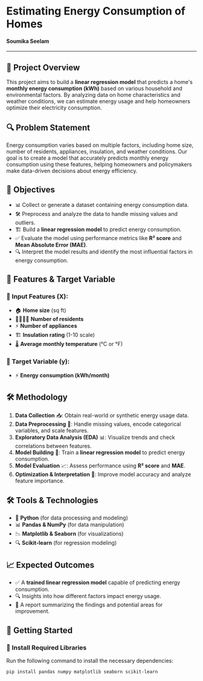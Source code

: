 # Estimating Energy Consumption of Homes 
#### Soumika Seelam
---------------------------------------------------------------

## 📌 Project Overview
This project aims to build a **linear regression model** that predicts a home's **monthly energy consumption (kWh)** based on various household and environmental factors. By analyzing data on home characteristics and weather conditions, we can estimate energy usage and help homeowners optimize their electricity consumption.

## 🔍 Problem Statement
Energy consumption varies based on multiple factors, including home size, number of residents, appliances, insulation, and weather conditions. Our goal is to create a model that accurately predicts monthly energy consumption using these features, helping homeowners and policymakers make data-driven decisions about energy efficiency.

## 🎯 Objectives
- 📊 Collect or generate a dataset containing energy consumption data.
- 🛠️ Preprocess and analyze the data to handle missing values and outliers.
- 🏗️ Build a **linear regression model** to predict energy consumption.
- ✅ Evaluate the model using performance metrics like **R² score** and **Mean Absolute Error (MAE)**.
- 🔍 Interpret the model results and identify the most influential factors in energy consumption.

## 📌 Features & Target Variable

### 🔹 Input Features (X):
- 🏠 **Home size** (sq ft)
- 👨‍👩‍👧‍👦 **Number of residents**
- ⚡ **Number of appliances**
- 🏗️ **Insulation rating** (1-10 scale)
- 🌡️ **Average monthly temperature** (°C or °F)

### 🎯 Target Variable (y):
- ⚡ **Energy consumption (kWh/month)**

## 🛠️ Methodology
1. **Data Collection** 📥: Obtain real-world or synthetic energy usage data.
2. **Data Preprocessing** 🧹: Handle missing values, encode categorical variables, and scale features.
3. **Exploratory Data Analysis (EDA)** 📊: Visualize trends and check correlations between features.
4. **Model Building** 🤖: Train a **linear regression model** to predict energy consumption.
5. **Model Evaluation** 📈: Assess performance using **R² score** and **MAE**.
6. **Optimization & Interpretation** 🔬: Improve model accuracy and analyze feature importance.

## 🛠️ Tools & Technologies
- 🐍 **Python** (for data processing and modeling)
- 📊 **Pandas & NumPy** (for data manipulation)
- 📉 **Matplotlib & Seaborn** (for visualizations)
- 🔍 **Scikit-learn** (for regression modeling)

## 📈 Expected Outcomes
- ✅ A **trained linear regression model** capable of predicting energy consumption.
- 🔍 Insights into how different factors impact energy usage.
- 📑 A report summarizing the findings and potential areas for improvement.

## 🚀 Getting Started

### 🔹 Install Required Libraries
Run the following command to install the necessary dependencies:

```bash
pip install pandas numpy matplotlib seaborn scikit-learn
